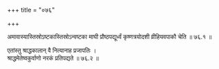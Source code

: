 +++
title = "०७६"

+++

अमावास्यास्तिस्रोऽष्टकास्तिस्रोऽन्वष्टका माघी प्रौष्ठपद्यूर्ध्वं कृष्णत्रयोदशी व्रीहियवपाकौ चेति ॥ ७६.१ ॥

एतांस्तु श्राद्धकालान् वै नित्यानाह प्रजापतिः  ।  
श्राद्धमेतेष्वकुर्वाणो नरकं प्रतिपद्यते  ॥ ७६.२ ॥


